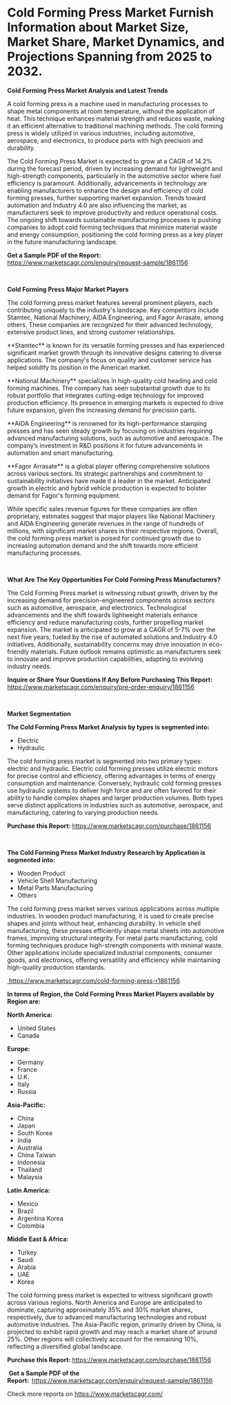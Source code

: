 <p><h1>Cold Forming Press Market Furnish Information about Market Size, Market Share, Market Dynamics, and Projections Spanning from 2025 to 2032.</h1></p><p><strong>Cold Forming Press Market Analysis and Latest Trends</strong></p>
<p><p>A cold forming press is a machine used in manufacturing processes to shape metal components at room temperature, without the application of heat. This technique enhances material strength and reduces waste, making it an efficient alternative to traditional machining methods. The cold forming press is widely utilized in various industries, including automotive, aerospace, and electronics, to produce parts with high precision and durability.</p><p>The Cold Forming Press Market is expected to grow at a CAGR of 14.2% during the forecast period, driven by increasing demand for lightweight and high-strength components, particularly in the automotive sector where fuel efficiency is paramount. Additionally, advancements in technology are enabling manufacturers to enhance the design and efficiency of cold forming presses, further supporting market expansion. Trends toward automation and Industry 4.0 are also influencing the market, as manufacturers seek to improve productivity and reduce operational costs. The ongoing shift towards sustainable manufacturing processes is pushing companies to adopt cold forming techniques that minimize material waste and energy consumption, positioning the cold forming press as a key player in the future manufacturing landscape.</p></p>
<p><strong>Get a Sample PDF of the Report:&nbsp;</strong> <a href="https://www.marketscagr.com/enquiry/request-sample/1861156?utm_campaign=2313&utm_medium=2&utm_source=Github&utm_content=ia&utm_term=22022025&utm_id=cold-forming-press">https://www.marketscagr.com/enquiry/request-sample/1861156</a></p>
<p>&nbsp;</p>
<p><strong>Cold Forming Press Major Market Players</strong></p>
<p><p>The cold forming press market features several prominent players, each contributing uniquely to the industry's landscape. Key competitors include Stamtec, National Machinery, AIDA Engineering, and Fagor Arrasate, among others. These companies are recognized for their advanced technology, extensive product lines, and strong customer relationships.</p><p>**Stamtec** is known for its versatile forming presses and has experienced significant market growth through its innovative designs catering to diverse applications. The company's focus on quality and customer service has helped solidify its position in the American market.</p><p>**National Machinery** specializes in high-quality cold heading and cold forming machines. The company has seen substantial growth due to its robust portfolio that integrates cutting-edge technology for improved production efficiency. Its presence in emerging markets is expected to drive future expansion, given the increasing demand for precision parts.</p><p>**AIDA Engineering** is renowned for its high-performance stamping presses and has seen steady growth by focusing on industries requiring advanced manufacturing solutions, such as automotive and aerospace. The company’s investment in R&D positions it for future advancements in automation and smart manufacturing.</p><p>**Fagor Arrasate** is a global player offering comprehensive solutions across various sectors. Its strategic partnerships and commitment to sustainability initiatives have made it a leader in the market. Anticipated growth in electric and hybrid vehicle production is expected to bolster demand for Fagor's forming equipment.</p><p>While specific sales revenue figures for these companies are often proprietary, estimates suggest that major players like National Machinery and AIDA Engineering generate revenues in the range of hundreds of millions, with significant market shares in their respective regions. Overall, the cold forming press market is poised for continued growth due to increasing automation demand and the shift towards more efficient manufacturing processes.</p></p>
<p>&nbsp;</p>
<p><strong>What Are The Key Opportunities For Cold Forming Press Manufacturers?</strong></p>
<p><p>The Cold Forming Press market is witnessing robust growth, driven by the increasing demand for precision-engineered components across sectors such as automotive, aerospace, and electronics. Technological advancements and the shift towards lightweight materials enhance efficiency and reduce manufacturing costs, further propelling market expansion. The market is anticipated to grow at a CAGR of 5-7% over the next five years, fueled by the rise of automated solutions and Industry 4.0 initiatives. Additionally, sustainability concerns may drive innovation in eco-friendly materials. Future outlook remains optimistic as manufacturers seek to innovate and improve production capabilities, adapting to evolving industry needs.</p></p>
<p><strong>Inquire or Share Your Questions If Any Before Purchasing This Report:</strong> <a href="https://www.marketscagr.com/enquiry/pre-order-enquiry/1861156?utm_campaign=2313&utm_medium=2&utm_source=Github&utm_content=ia&utm_term=22022025&utm_id=cold-forming-press">https://www.marketscagr.com/enquiry/pre-order-enquiry/1861156</a></p>
<p>&nbsp;</p>
<p><strong>Market Segmentation</strong></p>
<p><strong>The Cold Forming Press Market Analysis by types is segmented into:</strong></p>
<p><ul><li>Electric</li><li>Hydraulic</li></ul></p>
<p><p>The cold forming press market is segmented into two primary types: electric and hydraulic. Electric cold forming presses utilize electric motors for precise control and efficiency, offering advantages in terms of energy consumption and maintenance. Conversely, hydraulic cold forming presses use hydraulic systems to deliver high force and are often favored for their ability to handle complex shapes and larger production volumes. Both types serve distinct applications in industries such as automotive, aerospace, and manufacturing, catering to varying production needs.</p></p>
<p><strong>Purchase this Report:&nbsp;</strong><a href="https://www.marketscagr.com/purchase/1861156?utm_campaign=2313&utm_medium=2&utm_source=Github&utm_content=ia&utm_term=22022025&utm_id=cold-forming-press">https://www.marketscagr.com/purchase/1861156</a></p>
<p>&nbsp;</p>
<p><strong>The Cold Forming Press Market Industry Research by Application is segmented into:</strong></p>
<p><ul><li>Wooden Product</li><li>Vehicle Shell Manufacturing</li><li>Metal Parts Manufacturing</li><li>Others</li></ul></p>
<p><p>The cold forming press market serves various applications across multiple industries. In wooden product manufacturing, it is used to create precise shapes and joints without heat, enhancing durability. In vehicle shell manufacturing, these presses efficiently shape metal sheets into automotive frames, improving structural integrity. For metal parts manufacturing, cold forming techniques produce high-strength components with minimal waste. Other applications include specialized industrial components, consumer goods, and electronics, offering versatility and efficiency while maintaining high-quality production standards.</p></p>
<p><a href="https://www.marketscagr.com/cold-forming-press-r1861156?utm_campaign=2313&utm_medium=2&utm_source=Github&utm_content=ia&utm_term=22022025&utm_id=cold-forming-press">&nbsp;https://www.marketscagr.com/cold-forming-press-r1861156</a></p>
<p><strong>In terms of Region, the Cold Forming Press Market Players available by Region are:</strong></p>
<p>
    <p> <strong> North America: </strong>
        <ul>
            <li>United States</li>
            <li>Canada</li>
        </ul>
        </p> 
    <p> <strong> Europe: </strong>
        <ul>
            <li>Germany</li>
            <li>France</li>
            <li>U.K.</li>
            <li>Italy</li>
            <li>Russia</li>
        </ul>
        </p> 
    <p> <strong> Asia-Pacific: </strong>
        <ul>
            <li>China</li>
            <li>Japan</li>
            <li>South Korea</li>
            <li>India</li>
            <li>Australia</li>
            <li>China Taiwan</li>
            <li>Indonesia</li>
            <li>Thailand</li>
            <li>Malaysia</li>
        </ul>
        </p> 
    <p> <strong> Latin America: </strong>
        <ul>
            <li>Mexico</li>
            <li>Brazil</li>
            <li>Argentina Korea</li>
            <li>Colombia</li>
        </ul>
        </p> 
    <p> <strong> Middle East & Africa: </strong>
        <ul>
            <li>Turkey</li>
            <li>Saudi</li>
            <li>Arabia</li>
            <li>UAE</li>
            <li>Korea</li>
        </ul>
    </p>
    </p>
<p><p>The cold forming press market is expected to witness significant growth across various regions. North America and Europe are anticipated to dominate, capturing approximately 35% and 30% market shares, respectively, due to advanced manufacturing technologies and robust automotive industries. The Asia-Pacific region, primarily driven by China, is projected to exhibit rapid growth and may reach a market share of around 25%. Other regions will collectively account for the remaining 10%, reflecting a diversified global landscape.</p></p>
<p><strong>Purchase this Report: </strong><a href="https://www.marketscagr.com/purchase/1861156?utm_campaign=2313&utm_medium=2&utm_source=Github&utm_content=ia&utm_term=22022025&utm_id=cold-forming-press">https://www.marketscagr.com/purchase/1861156</a></p>
<p>&nbsp;<strong>Get a Sample PDF of the Report:&nbsp;&nbsp;</strong><a href="https://www.marketscagr.com/enquiry/request-sample/1861156?utm_campaign=2313&utm_medium=2&utm_source=Github&utm_content=ia&utm_term=22022025&utm_id=cold-forming-press">https://www.marketscagr.com/enquiry/request-sample/1861156</a></p>
<p><strong></strong></p>
<p>Check more reports on <a href="https://www.marketscagr.com/?utm_campaign=2313&utm_medium=2&utm_source=Github&utm_content=ia&utm_term=22022025&utm_id=cold-forming-press">https://www.marketscagr.com/</a></p>